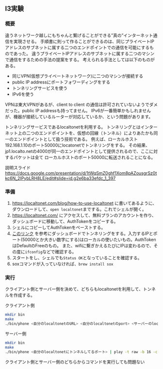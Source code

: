 ## I3実験
### 概要
違うネットワーク越しにもちゃんと繋げることができる”真の”インターネット通信を実現させる。
手順書に則って作ることができるのは、同じプライベートIPアドレスのサブネットに属する二つのエンドポイントでの通信を可能にするものであった。
違うプライベートIPアドレスのサブネットに属する二つのマシンで通信をするための手法の提案をする。
考えられる手法としては以下のものがある。
- 同じVPN(仮想プライベートネットワーク)に二つのマシンが接続する
- public IP addressにポートフォワーディングをする
- トンネリングサービスを使う
- IPv6を使う
  
VPNは東大VPNがあるが、client to client の通信は許可されていないようでダメだった。public IP addressも持ってません。
IPv6が一番簡単かもしれませんが、機器が接続しているルーターが対応しているか、という問題があります。

トンネリングサービスであるlocaltonetを利用する。
トンネリングとはインターネット上の二つのエンドポイントを、仮想の回線（トンネル）によりあたかも同一のエンドポイントとして扱う技術である。
例えば、ローカルホスト192.168.1.10のポート50000にlocatonetでトンネリングをする。
その結果、jp1.localto.netの4000が同一のエンドポイントとして提供されるので、ここに対するパケットは全て
ローカルホストのポート50000に転送されることになる。

説明スライド
https://docs.google.com/presentation/d/1tWqSmZ0ghf1Xom8pAZousgrSz0tkc6N_2IPybLRH8LE/edit#slide=id.g2e6ba33efdc_1_397

### 準備
1. https://localtonet.com/blog/how-to-use-localtonet に書いてあるように、ダウンロードして、```open localtonet```までする。これでシェルが開く。
2. https://localtonet.com/ にアクセスして、無料プランのアカウントを作り、ダッシュボードに移動して、AuthTokenをコピーする。
3. シェルにコピーしてAuthTokenをペーストする。
4. [このリンク](https://localtonet.com/documents/udp) を参考にダッシュボードでトンネリングをする。入力するIPとポート(50000とか大きい数字にする)はローカルの使いたいもの。AuthTokenはDefaultのFreeのもの。
また、wifiに繋ぎかえるたびにIPは変わるので、その度に```ifconfig```などで確認する。
5. スタートをし、シェルでも```Status OK```となっていることを確認する。
6. soxコマンドが入っていなければ、```brew install sox```

### 実行
クライアント側とサーバー側を決めて、どちらもlocaltonetを利用して、トンネルを作成する。

クライアント側
```bash
mkdir bin
make
./bin/phone <自分のlocaltonetのURL> <自分のlocaltonetのport> <サーバーのlocaltonetのURL> <サーバーのlocaltonetのport> <自分のlocaltonetにトンネルしてるポート> | play -t raw -b 16 -c 1 -e s -r 48000 -
```

サーバー側
```bash
mkdir bin
make
./bin/phone <自分のlocaltonetにトンネルしてるポート> | play -t raw -b 16 -c 1 -e s -r 48000 -
```

クライアント側とサーバー側のどちらからコマンドを実行しても問題ない
